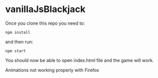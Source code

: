 # vanillaJsBlackjack

Once you clone this repo you need to:

```npm install```

and then run:

```npm start```

You should now be able to open index.html file and the game will work.

Animations not working properly with Firefox
